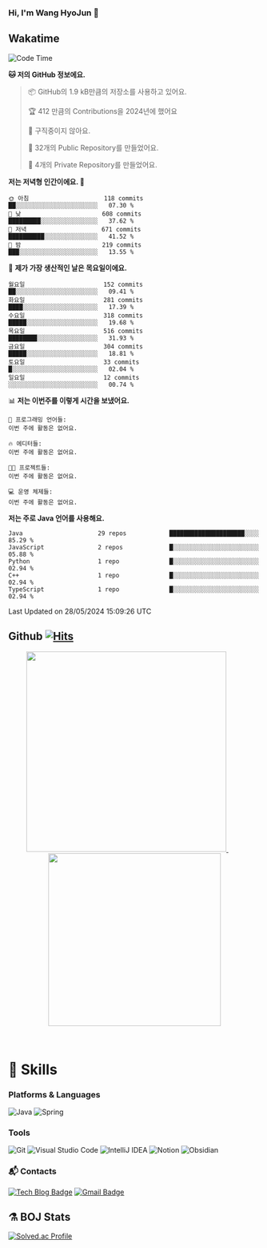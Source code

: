 ### Hi, I'm Wang HyoJun 👋

## Wakatime
<!--START_SECTION:waka-->
![Code Time](http://img.shields.io/badge/Code%20Time-199%20hrs%2017%20mins-blue)

**🐱 저의 GitHub 정보에요.** 

> 📦 GitHub의 1.9 kB만큼의 저장소를 사용하고 있어요. 
 > 
> 🏆 412 만큼의 Contributions을 2024년에 했어요
 > 
> 🚫 구직중이지 않아요.
 > 
> 📜 32개의 Public Repository를 만들었어요. 
 > 
> 🔑 4개의 Private Repository를 만들었어요. 
 > 
**저는 저녁형 인간이에요. 🦉** 

```text
🌞 아침                     118 commits         ██░░░░░░░░░░░░░░░░░░░░░░░   07.30 % 
🌆 낮　                     608 commits         █████████░░░░░░░░░░░░░░░░   37.62 % 
🌃 저녁                     671 commits         ██████████░░░░░░░░░░░░░░░   41.52 % 
🌙 밤　                     219 commits         ███░░░░░░░░░░░░░░░░░░░░░░   13.55 % 
```
📅 **제가 가장 생산적인 날은 목요일이에요.** 

```text
월요일                      152 commits         ██░░░░░░░░░░░░░░░░░░░░░░░   09.41 % 
화요일                      281 commits         ████░░░░░░░░░░░░░░░░░░░░░   17.39 % 
수요일                      318 commits         █████░░░░░░░░░░░░░░░░░░░░   19.68 % 
목요일                      516 commits         ████████░░░░░░░░░░░░░░░░░   31.93 % 
금요일                      304 commits         █████░░░░░░░░░░░░░░░░░░░░   18.81 % 
토요일                      33 commits          █░░░░░░░░░░░░░░░░░░░░░░░░   02.04 % 
일요일                      12 commits          ░░░░░░░░░░░░░░░░░░░░░░░░░   00.74 % 
```


📊 **저는 이번주를 이렇게 시간을 보냈어요.** 

```text
💬 프로그래밍 언어들: 
이번 주에 활동은 없어요.

🔥 에디터들: 
이번 주에 활동은 없어요.

🐱‍💻 프로젝트들: 
이번 주에 활동은 없어요.

💻 운영 체제들: 
이번 주에 활동은 없어요.
```

**저는 주로 Java 언어를 사용해요.** 

```text
Java                     29 repos            █████████████████████░░░░   85.29 % 
JavaScript               2 repos             █░░░░░░░░░░░░░░░░░░░░░░░░   05.88 % 
Python                   1 repo              █░░░░░░░░░░░░░░░░░░░░░░░░   02.94 % 
C++                      1 repo              █░░░░░░░░░░░░░░░░░░░░░░░░   02.94 % 
TypeScript               1 repo              █░░░░░░░░░░░░░░░░░░░░░░░░   02.94 % 
```




 Last Updated on 28/05/2024 15:09:26 UTC
<!--END_SECTION:waka-->

## Github [![Hits](https://hits.seeyoufarm.com/api/count/incr/badge.svg?url=https%3A%2F%2Fgithub.com%2Fgywns0417%2Fhit-counter&count_bg=%239AEB68&title_bg=%23B1D1F7&icon=&icon_color=%23E7E7E7&title=hits&edge_flat=false)](https://hits.seeyoufarm.com)

<p align="center">
  <a href="https://github.com/gywns0417">
    <img src="https://github-readme-stats.vercel.app/api?username=gywns0417&show_icons=true&theme=catppuccin_latte" width="400" style="max-width:100%;" />
  </a>
  &nbsp;
  &nbsp;
  &nbsp;
  &nbsp;
  <a href="https://github.com/gywns0417">
    <img src="https://github-readme-stats.vercel.app/api/top-langs/?username=gywns0417&layout=compact&show_icons=true&show_owner=true&theme=nord" width="345" style="max-width:100%;"/>
  </a>
</p>

<br>

# 💪 Skills
### Platforms & Languages
![Java](https://img.shields.io/badge/Java-007396.svg?&style=for-the-badge&logo=Java&logoColor=white)
![Spring](https://img.shields.io/badge/Spring-6DB33F.svg?&style=for-the-badge&logo=Spring&logoColor=white)

### Tools
![Git](https://img.shields.io/badge/Git-F05032.svg?&style=for-the-badge&logo=Git&logoColor=white)
![Visual Studio Code](https://img.shields.io/badge/Visual%20Studio%20Code-007ACC.svg?&style=for-the-badge&logo=Visual%20Studio%20Code&logoColor=white)
![IntelliJ IDEA](https://img.shields.io/badge/IntelliJ%20IDEA-000000.svg?&style=for-the-badge&logo=IntelliJ%20IDEA&logoColor=white)
![Notion](https://img.shields.io/badge/Notion-000000.svg?&style=for-the-badge&logo=Notion&logoColor=white)
![Obsidian](https://img.shields.io/badge/Obsidian-7C3AED.svg?&style=for-the-badge&logo=Obsidian&logoColor=white)


### :mailbox_with_mail: Contacts
[![Tech Blog Badge](http://img.shields.io/badge/-Tech%20blog-black?style=flat-square&logo=github&link=https://king-dev.tistory.com/)](https://king.tistory.com/)
[![Gmail Badge](https://img.shields.io/badge/Gmail-d14836?style=flat-square&logo=Gmail&logoColor=white&link=mailto:gywns0417@gmail.com)](mailto:gywns0417@gmail.com)

## ⚗️ BOJ Stats

[![Solved.ac Profile](http://mazassumnida.wtf/api/v2/generate_badge?boj=gywns0417)](https://solved.ac/gywns0417/)

